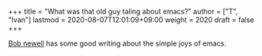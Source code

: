 +++
title = "What was that old guy taling about emacs?"
author = ["T", "Ivan"]
lastmod = 2020-08-07T12:01:09+09:00
weight = 2020
draft = false
+++

[Bob newell](http://www.bobnewell.net/publish/35years/index.html) has some good writing about the simple joys of emacs.
